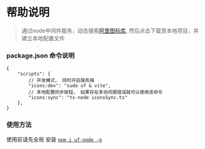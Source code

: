 # 帮助说明

> 通过node中间件服务，动态搜索[阿里图标库](https://www.iconfont.cn/), 然后点击下载至本地项目，并建立本地配置文件

### package.json 命令说明

```json5
{
    "scripts": {
        // 开发模式， 同时开启服务端
        "icons:dev": "sudo uf & vite",
        // 本地配置同步按钮， 如果存在多协同报错误就可以使用该命令
        "icons:sync": "ts-node iconsSync.ts"
    },
}
```

### 使用方法

使用前请先全局 安装 [`npm i uf-node -g`](https://www.npmjs.com/package/uf-node)
